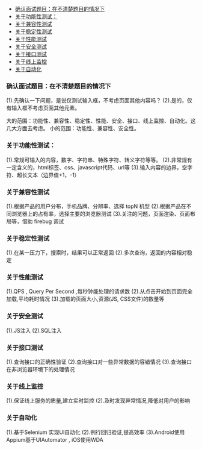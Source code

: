- [确认面试题目：在不清楚题目的情况下](#确认面试题目在不清楚题目的情况下)
- [关于功能性测试：](#关于功能性测试)
- [关于兼容性测试](#关于兼容性测试)
- [关于稳定性测试](#关于稳定性测试)
- [关于性能测试](#关于性能测试)
- [关于安全测试](#关于安全测试)
- [关于接口测试](#关于接口测试)
- [关于线上监控](#关于线上监控)
- [关于自动化](#关于自动化)
### 确认面试题目：在不清楚题目的情况下
(1).先确认一下问题，是说仅测试输入框，不考虑页面其他内容吗？
(2).是的，仅有输入框不考虑页面其他元素。

大的范围：功能性、兼容性、稳定性、性能、安全、接口、线上监控、自动化。这几大方面去考虑。
小的范围：功能性、兼容性、安全性。

### 关于功能性测试：
(1).常规可输入的内容，数字、字符串、特殊字符、转义字符等等。
(2).非常规有一定含义的，html标签、css、javascript代码、url等
(3).输入内容的边界，空字符、超长文本（边界值+1，-1）

### 关于兼容性测试
(1).根据产品的用户分布，手机品牌、分辨率、选择 topN 机型
(2).根据产品在不同浏览器上的占有率，选择主要的浏览器测试
(3).关注的问题，页面渲染、页面布局等，借助 firebug 调试

### 关于稳定性测试
(1).在某一压力下，搜索时，结果可以正常返回
(2).多次查询，返回的内容相对稳定

### 关于性能测试
(1).QPS , Query Per Second ,每秒钟能处理的请求数
(2).从点击开始到页面完全加载,平均耗时情况
(3).加载的页面大小,资源(JS, CSS文件)的数量等

### 关于安全测试
(1).JS注入
(2).SQL注入

### 关于接口测试
(1).查询接口的正确性验证
(2).查询接口对一些异常数据的容错情况
(3).查询接口在非浏览器环境下的处理情况

### 关于线上监控
(1).保证线上服务的质量,建立实时监控
(2).及时发现异常情况,降低对用户的影响

### 关于自动化
(1).基于Selenium 实现UI自动化
(2).例行回归验证,提高效率
(3).Android使用Appium基于UIAutomator , iOS使用WDA